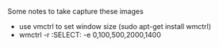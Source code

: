 Some notes to take capture these images
- use vmctrl to set window size (sudo apt-get install wmctrl)
- wmctrl -r :SELECT: -e 0,100,500,2000,1400

